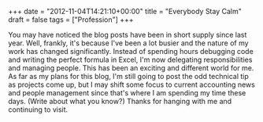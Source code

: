 +++
date = "2012-11-04T14:21:10+00:00"
title = "Everybody Stay Calm"
draft = false
tags = ["Profession"]
+++

You may have noticed the blog posts have been in short supply since last year. Well, frankly, it's because I've been a lot busier and the nature of my work has changed significantly. Instead of spending hours debugging code and writing the perfect formula in Excel, I'm now delegating responsibilities and managing people. This has been an exciting and different world for me. As far as my plans for this blog, I'm still going to post the odd technical tip as projects come up, but I may shift some focus to current accounting news and people management since that's where I am spending my time these days. (Write about what you know?) Thanks for hanging with me and continuing to visit.
